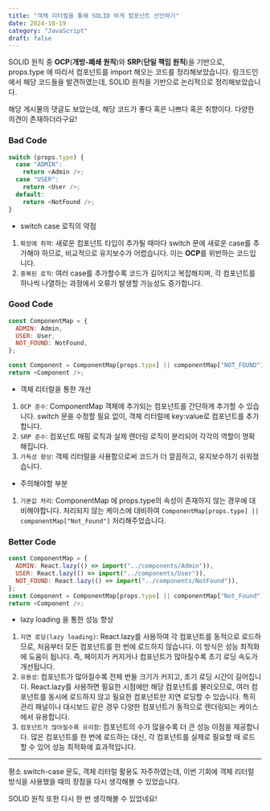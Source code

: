 ```yaml
---
title: "객체 리터럴을 통해 SOLID 하게 컴포넌트 선언하기"
date: 2024-10-19
category: "JavaScript"
draft: false
---
```


SOLID 원칙 중 **OCP**(**개방-폐쇄 원칙**)와 **SRP**(**단일 책임 원칙**)을 기반으로, props.type 에 따라서 컴포넌트를 import 해오는 코드를 정리해보았습니다. 링크드인에서 해당 코드들을 발견하였는데, SOLID 원칙을 기반으로 논리적으로 정리해보았습니다.

해당 게시물의 댓글도 보았는데, 해당 코드가 좋다 혹은 나쁘다 혹은 취향이다. 다양한 의견이 존재하더라구요!

### Bad Code

```js
switch (props.type) {
  case "ADMIN":
    return <Admin />;
  case "USER":
    return <User />;
  default:
    return <NotFound />;
}
```

- switch case 로직의 약점

1. `확장에 취약`: 새로운 컴포넌트 타입이 추가될 때마다 switch 문에 새로운 case를 추가해야 하므로, 비교적으로 유지보수가 어렵습니다. 이는 **OCP**를 위반하는 코드입니다.
2. `중복된 로직`: 여러 case를 추가할수록 코드가 길어지고 복잡해지며, 각 컴포넌트를 하나씩 나열하는 과정에서 오류가 발생할 가능성도 증가합니다.

### Good Code

```js
const ComponentMap = {
  ADMIN: Admin,
  USER: User,
  NOT_FOUND: NotFound,
};

const Component = ComponentMap[props.type] || componentMap["NOT_FOUND"]; // props.type이 ComponentMap의 속성이 아닌 경우 대비
return <Component />;
```

- 객체 리터럴을 통한 개선

1. `OCP 준수`: ComponentMap 객체에 추가되는 컴포넌트를 간단하게 추가할 수 있습니다. switch 문을 수정할 필요 없이, 객체 리터럴에 key:value로 컴포넌트를 추가합니다.
2. `SRP 준수`: 컴포넌트 매핑 로직과 실제 렌더링 로직이 분리되어 각각의 역할이 명확해집니다.
3. `가독성 향상`: 객체 리터럴을 사용함으로써 코드가 더 깔끔하고, 유지보수하기 쉬워졌습니다.

- 주의해야할 부분

1. `기본값 처리`: ComponentMap 에 props.type의 속성이 존재하지 않는 경우에 대비해야합니다. 처리되지 않는 케이스에 대비하여 `ComponentMap[props.type] || componentMap["Not_Found"]` 처리해주었습니다.

### Better Code

```js
const ComponentMap = {
  ADMIN: React.lazy(() => import("../components/Admin")),
  USER: React.lazy(() => import("../components/User")),
  NOT_FOUND: React.lazy(() => import("../components/NotFound")),
};
const Component = ComponentMap[props.type] || componentMap["Not_Found"]; // props.type이 ComponentMap의 속성이 아닌 경우 대비
return <Component />;
```

- lazy loading 을 통한 성능 향상

1. `지연 로딩(lazy loading)`: React.lazy를 사용하여 각 컴포넌트를 동적으로 로드하므로, 처음부터 모든 컴포넌트를 한 번에 로드하지 않습니다. 이 방식은 성능 최적화에 도움이 됩니다. 즉, 페이지가 커지거나 컴포넌트가 많아질수록 초기 로딩 속도가 개선됩니다.
2. `유용성`: 컴포넌트가 많아질수록 전체 번들 크기가 커지고, 초기 로딩 시간이 길어집니다. React.lazy를 사용하면 필요한 시점에만 해당 컴포넌트를 불러오므로, 여러 컴포넌트를 동시에 로드하지 않고 필요한 컴포넌트만 지연 로딩할 수 있습니다. 특히 관리 패널이나 대시보드 같은 경우 다양한 컴포넌트가 동적으로 렌더링되는 케이스에서 유용합니다.
3. `컴포넌트가 많아질수록 유리함`: 컴포넌트의 수가 많을수록 더 큰 성능 이점을 제공합니다. 많은 컴포넌트를 한 번에 로드하는 대신, 각 컴포넌트를 실제로 필요할 때 로드할 수 있어 성능 최적화에 효과적입니다.

---

평소 switch-case 문도, 객체 리터럴 활용도 자주하였는데, 이번 기회에 객체 리터럴 방식을 사용했을 때의 장점을 다시 생각해볼 수 있었습니다.

SOLID 원칙 또한 다시 한 번 생각해볼 수 있었네요!

